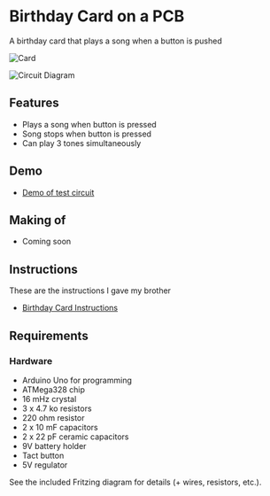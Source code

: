 # Birthday Card on a PCB

A birthday card that plays a song when a button is pushed

![](https://raw.github.com/jerwil/Birthday_Card/master/Birthday_Card_Photo.JPG "Card")

![](https://raw.github.com/jerwil/Birthday_Card/master/Bday_Card_pcb.jpg "Circuit Diagram")

## Features

* Plays a song when button is pressed
* Song stops when button is pressed
* Can play 3 tones simultaneously

## Demo

* [Demo of test circuit](http://www.youtube.com/watch?v=ASfwomKhCUE)

## Making of

* Coming soon

## Instructions

These are the instructions I gave my brother

* [Birthday Card Instructions](http://www.jeremyadamwilson.com/birthday-card-instructions/)

## Requirements

### Hardware

* Arduino Uno for programming
* ATMega328 chip
* 16 mHz crystal
* 3 x 4.7 ko resistors
* 220 ohm resistor
* 2 x 10 mF capacitors
* 2 x 22 pF ceramic capacitors
* 9V battery holder
* Tact button
* 5V regulator


See the included Fritzing diagram for details (+ wires, resistors, etc.).



